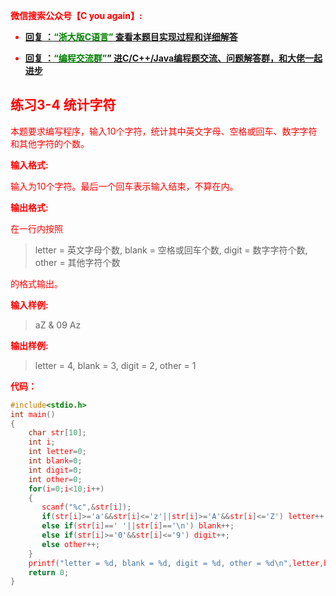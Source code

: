 
<font color='red'> **微信搜索公众号【C you again】:**

- [**回复 ：<font color='green'>“浙大版C语言”</font> 查看本题目实现过程和详细解答** ](  http://gzh.cyouagain.cn/) 
 
- [ **回复 ：<font color='green'>“编程交流群”</font>” 进C/C++/Java编程题交流、问题解答群，和大佬一起进步**  ](  http://cyouagain.cn/    ) 



## 练习3-4 统计字符

本题要求编写程序，输入10个字符，统计其中英文字母、空格或回车、数字字符和其他字符的个数。

**输入格式:**

输入为10个字符。最后一个回车表示输入结束，不算在内。

**输出格式:**

在一行内按照

> letter = 英文字母个数, blank = 空格或回车个数, digit = 数字字符个数, other = 其他字符个数

的格式输出。

**输入样例:**

> aZ & 
> 09 Az

**输出样例:**

> letter = 4, blank = 3, digit = 2, other = 1

**代码：**

```c
#include<stdio.h>
int main()
{
    char str[10];
    int i;
    int letter=0;
    int blank=0;
    int digit=0;
    int other=0;
    for(i=0;i<10;i++)
    {
       scanf("%c",&str[i]);
       if(str[i]>='a'&&str[i]<='z'||str[i]>='A'&&str[i]<='Z') letter++;
       else if(str[i]==' '||str[i]=='\n') blank++;
       else if(str[i]>='0'&&str[i]<='9') digit++;
       else other++;
    }
    printf("letter = %d, blank = %d, digit = %d, other = %d\n",letter,blank,digit,other);
    return 0;
}

```


